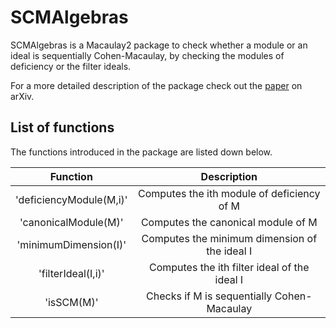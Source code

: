 # SCMAlgebras

SCMAlgebras is a Macaulay2 package to check whether a module or an ideal is sequentially Cohen-Macaulay, by checking the modules of deficiency or the filter ideals.

For a more detailed description of the package check out the [paper](https://arxiv.org/pdf/2409.15134) on arXiv.

## List of functions
The functions introduced in the package are listed down below.

| **Function** | **Description** |
|   :---:  |   :---: |
| 'deficiencyModule(M,i)' | Computes the ith module of deficiency of M |
| 'canonicalModule(M)' | Computes the canonical module of M |
| 'minimumDimension(I)' | Computes the minimum dimension of the ideal I |
| 'filterIdeal(I,i)' | Computes the ith filter ideal of the ideal I |
| 'isSCM(M)' | Checks if M is sequentially Cohen-Macaulay |
